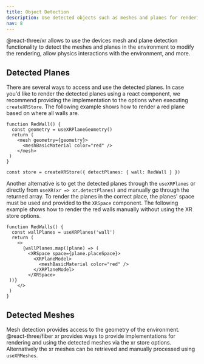 ```yaml
---
title: Object Detection
description: Use detected objects such as meshes and planes for rendering, scene understanding, physics, and more
nav: 8
---
```


@react-three/xr allows to use the devices mesh and plane detection functionality to detect the meshes and planes in the environment to modify the rendering, allow physics interactions with the environment, and more.

## Detected Planes

There are several ways to access and use the detected planes. In case you'd like to render the detected planes using a react component, we recommend providing the implementation to the options when executing `createXRStore`. The following example shows how to render a red plane based on where all walls are.

```tsx
function RedWall() {
  const geometry = useXRPlaneGeometry()
  return (
    <mesh geometry={geometry}>
      <meshBasicMaterial color="red" />
    </mesh>
 )
}

const store = createXRStore({ detectPlanes: { wall: RedWall } })
```

Another alternative is to get the detected planes through the `useXRPlanes` or directly from `useXR(xr => xr.detectPlanes)` and manually go through the returned array. To render the planes in the correct place, the planes' space must be used and provided to the `XRSpace` component. The following example shows how to render the red walls manually without using the XR store options.

```tsx
function RedWalls() {
  const wallPlanes = useXRPlanes('wall')
  return (
    <>
      {wallPlanes.map((plane) => (
        <XRSpace space={plane.placeSpace}>
          <XRPlaneModel>
            <meshBasicMaterial color="red" />
          </XRPlaneModel>
        </XRSpace>
 ))}
    </>
 )
}
```

## Detected Meshes

Mesh detection provides access to the geometry of the environment. @react-three/fiber xr provides ways to provide implementations for rendering and using the detected meshes via the xr store options. Alternatively the xr meshes can be retrieved and manually processed using `useXRMeshes`. 
